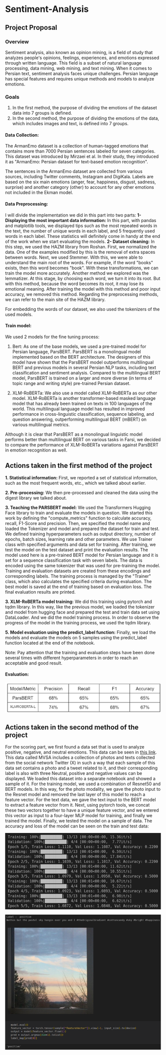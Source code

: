 # Sentiment-Analysis


## Project Proposal

### Overview
Sentiment analysis, also known as opinion mining, is a field of study that analyzes people's opinions, feelings, experiences, and emotions expressed through written language. This field is a subset of natural language processing, data mining, web mining, and text mining.
When it comes to Persian text, sentiment analysis faces unique challenges. Persian language has special features and requires unique methods and models to analyze emotions.

### Goals
1. In the first method, the purpose of dividing the emotions of the dataset data into 7 groups is defined.
2. In the second method, the purpose of dividing the emotions of the data, which includes images and text, is defined into 7 groups.

#### Data Collection:
The ArmanEmo dataset is a collection of human-tagged emotions that contains more than 7000 Persian sentences labeled for seven categories. This dataset was introduced by Mirzaei et al. In their study, they introduced it as "ArmanEmo: Persian dataset for text-based emotion recognition".

The sentences in the ArmanEmo dataset are collected from various sources, including Twitter comments, Instagram and DigiKala. Labels are based on the six main emotions (anger, fear, happiness, disgust, sadness, surprise) and another category (other) to account for any other emotions not included in the Ekman model.

#### Data Preprocessing:
I will divide the implementation we did in this part into two parts:
**1- Displaying the most important data information:** In this part, with pandas and matplotlib tools, we displayed tips such as the most repeated words in the text, the number of unique words in each label, and 5 frequently used words in each label. These statistics will definitely come in handy at the end of the work when we start evaluating the models.
**2- Dataset cleaning:** In this step, we used the HAZM library from Roshan. First, we normalized the data. One of the examples modified by this is the removal of extra spaces between words. Next, we used Stemmer. With this, we were able to understand the main root of the words. For example, if the word "books" exists, then this word becomes "book". With these transformations, we can train the model more accurately.
Another method we explored was the lemmatizer. At this stage, by choosing each word, we turn it into its root. But with this method, because the word becomes its root, it may lose its emotional meaning. After training the model with this method and poor input accuracy, we removed this method. Regarding the preprocessing methods, we can refer to the main site of the HAZM library.

For embedding the words of our dataset, we also used the tokenizers of the used models.

#### Train model:
We used 2 models for the fine tuning process:

1. Bert:
As one of the base models, we used a pre-trained model for Persian language, ParsBERT. ParsBERT is a monolingual model implemented based on the BERT architecture. The designers of this model have shown that the ParsBERT model outperforms multilingual BERT and previous models in several Persian NLP tasks, including text classification and sentiment analysis. Compared to the multilingual BERT model, ParsBERT is trained on a larger and more diverse (in terms of topic range and writing style) pre-trained Persian dataset.

2. XLM-RoBERTa:
We also use a model called XLM-RoBERTa as our other model. XLM-RoBERTa is another transformer-based masked language model that has already been trained on texts in 100 languages of the world. This multilingual language model has resulted in improved performance in cross-linguistic classification, sequence labeling, and question answering, outperforming multilingual BERT (mBERT) on various multilingual metrics.

Although it is clear that ParsBERT as a monolingual linguistic model performs better than multilingual BERT on various tasks in Farsi, we decided to compare the performance of XLM-RoBERTa variations against ParsBERT in emotion recognition as well.

## Actions taken in the first method of the project
**1. Statistical information:** First, we reported a set of statistical information, such as the most frequent words, etc., which we talked about earlier.

**2. Pre-processing:** We then pre-processed and cleaned the data using the digest library we talked about.

**3. Teaching the PARSBERT model:**
We used the Transformers Hugging Face library to train and evaluate the models in question. We started this work by defining the "compute_metrics" function to calculate accuracy, recall, F1-Score and precision. Then, we specified the model name and loaded the Tokenizer and model and prepared the dataset for train and test. We defined training hyperparameters such as output directory, number of epochs, batch sizes, learning rate and other parameters.
We use Trainer class with specified arguments and data set for training. After training, we test the model on the test dataset and print the evaluation results. The model used here is a pre-trained BERT model for Persian language and it is set for a sequence classification task with seven labels. The data is encoded using the same tokenizer that was used for pre-training the model. Training and evaluation datasets are created from these encodings and corresponding labels. The training process is managed by the "Trainer" class, which also calculates the specified criteria during evaluation. The best model is saved at the end of training based on evaluation loss. The final evaluation results are printed.

**3. XLM-RoBERTa model training:**
We did this training using pytorch and tqdm library. In this way, like the previous model, we loaded the tokenizer and model from hugging face and prepared the test and train data set using DataLoader. And we did the model training process. In order to observe the progress of the model in the training process, we used the tqdm library.

**5. Model evaluation using the predict_label function:**
Finally, we load the models and evaluate the models on 5 samples using the predict_label function located at the end of the notebook.

Note: Pay attention that the training and evaluation steps have been done several times with different hyperparameters in order to reach an acceptable and good result.

#### Evaluation:
![header_img](
https://github.com/navid-ebrahimi/Sentiment-Analysis/blob/main/images/firstMethod_Evaluation.png)


## Actions taken in the second method of the project
For the scoring part, we first found a data set that is used to analyze positive, negative, and neutral emotions. This data can be seen in [this link](https://mcrlab.net/research/mvsa-sentiment-analysis-on-multi-view-social-data/). This data called MVSA includes a collection of photos and texts collected from the social network Twitter (X) in such a way that each sample of this data set contains a photo and a tweet related to it, and their corresponding label is also with three Neutral, positive and negative values can be displayed. We loaded this dataset into a separate notebook and showed a sample of it. For the training model, we used a combination of Resnet50 and BERT models. In this way, for the photo modality, we gave the photo input to the Resnet model and removed the last layer of this model to reach a feature vector. For the text data, we gave the text input to the BERT model to extract a feature vector from it. Next, using pytorch tools, we concat these two vectors together to have a unique feature vector, and we entered this vector as input to a four-layer MLP model for training, and finally we trained the model. Finally, we tested the model on a sample of data.
The accuracy and loss of the model can be seen on the train and test data:

![header_img](
https://github.com/navid-ebrahimi/Sentiment-Analysis/blob/main/images/secondMethod_Evaluation.png)

![header_img](
https://github.com/navid-ebrahimi/Sentiment-Analysis/blob/main/images/secondMethod_Evaluation2.png)
